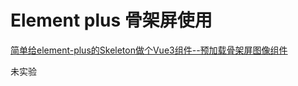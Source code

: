 # Element plus 骨架屏使用

[简单给element-plus的Skeleton做个Vue3组件--预加载骨架屏图像组件](https://zhuanlan.zhihu.com/p/514370041)

未实验